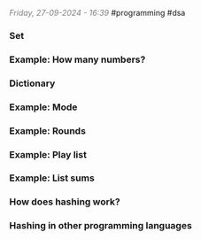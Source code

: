 <font color="#7f7f7f"><em>Friday, 27-09-2024 - 16:39</em></font>
#programming #dsa 

### Set


### Example: How many numbers?



### Dictionary



### Example: Mode




### Example: Rounds




### Example: Play list




### Example: List sums



### How does hashing work?




### Hashing in other programming languages